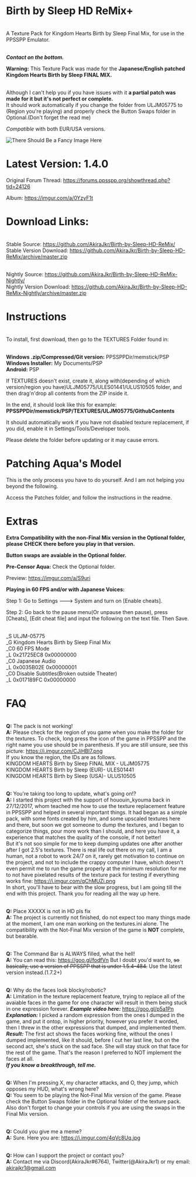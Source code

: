 # Birth by Sleep HD ReMix+
<br>A Texture Pack for Kingdom Hearts Birth by Sleep Final Mix, for use in the PPSSPP Emulator.

<br><b><i>Contact on the bottom.</i></b>

<b>Warning:</b>
This Texture Pack was made for the <b>Japanese/English patched Kingdom Hearts Birth by Sleep FINAL MIX.</b>

<br>Although I can't help you if you have issues with it <b>a partial patch was made for it but it's not perfect or complete.</b> 
<br>It should work automatically if you change the folder from ULJM05775 to (Region you're playing) and properly check the Button Swaps folder in Optional.(Don't forget the read me)

<i>Compatible</i> with both EUR/USA versions.

![There Should Be a Fancy Image Here](https://cdn.discordapp.com/attachments/389162671175630861/514340886386311188/unknown.png)

# Latest Version: 1.4.0

Original Forum Thread: https://forums.ppsspp.org/showthread.php?tid=24126

Album: https://imgur.com/a/0YzyF1t

# Download Links:

<br>Stable Source: https://github.com/AkiraJkr/Birth-by-Sleep-HD-ReMix/
<br>Stable Version Download: https://github.com/AkiraJkr/Birth-by-Sleep-HD-ReMix/archive/master.zip

<br>Nightly Source: https://github.com/AkiraJkr/Birth-by-Sleep-HD-ReMix-Nightly/
<br>Nightly Version Download:  https://github.com/AkiraJkr/Birth-by-Sleep-HD-ReMix-Nightly/archive/master.zip

# Instructions

<br>To install, first download, then go to the TEXTURES Folder found in:

<br><b>Windows .zip/Compressed/Git version:</b> PPSSPPDir/memstick/PSP
<br><b>Windows Installer:</b> My Documents/PSP
<br><b>Android:</b> PSP

If TEXTURES doesn't exist, create it, along with(depending of which version/region you have)ULJM05775/ULES01441/ULUS10505 folder, and then drag'n'drop all contents from the ZIP inside it.

In the end, it should look like this for example: **PPSSPPDir/memstick/PSP/TEXTURES/ULJM05775/GithubContents**

It should automatically work if you have not disabled texture replacement, if you did, enable it in Settings/Tools/Developer tools.

Please delete the folder before updating or it may cause errors.

# Patching Aqua's Model

This is the only process you have to do yourself. And I am not helping you beyond the following.

Access the Patches folder, and follow the instructions in the readme.

# Extras

<b>Extra Compatibility with the non-Final Mix version in the Optional folder, please CHECK there before you play in that version.</b>

<b>Button swaps are avaiable in the Optional folder.</b>

<b>Pre-Censor Aqua:</b> Check the Optional folder.

Preview: https://imgur.com/a/S9uri



<b>Playing in 60 FPS and/or with Japanese Voices:</b>

Step 1: Go to Settings ---> System and turn on [Enable cheats].

Step 2: Go back to the pause menu(Or unpause then pause), press [Cheats], [Edit cheat file] and input the following on the text file. Then Save.

<br>_S ULJM-05775
<br>_G Kingdom Hearts Birth by Sleep Final Mix
<br>_C0 60 FPS Mode
<br>_L 0x21725EC8 0x00000000
<br>_C0 Japanese Audio
<br>_L 0x0035B02E 0x00000001
<br>_C0 Disable Subtitles(Broken outside Theater)
<br>_L 0x017189FC 0x00000000

# FAQ
<br><b>Q:</b> The pack is not working!
<br><b>A:</b> Please check for the region of you game when you make the folder for the textures. To check, long press the icon of the game in PPSSPP and the right name you use should be in parenthesis. If you are still unsure, see this picture: https://i.imgur.com/CJiHBl7.png
<br>If you know the region, the IDs are as follows.
<br>KINGDOM HEARTS Birth by Sleep FINAL MIX - ULJM05775
<br>KINGDOM HEARTS Birth by Sleep (EUR)- ULES01441
<br>KINGDOM HEARTS Birth by Sleep (USA)- ULUS10505

<br><b>Q:</b> You're taking too long to update, what's going on!?
<br><b>A:</b> I started this project with the support of hououin_kyouma back in 27/12/2017, whom teached me how to use the texture replacement feature in PPSSPP and helped in several important things. It had began as a simple pack, with some fonts created by him, and some upscaled textures here and there, but soon we got someone to dump the textures, and I began to categorize things, pour more work than I should, and here you have it, a experience that matches the quality of the console, if not better!
<br>But it's not soo simple for me to keep dumping updates one after another after I got 2.5's textures. There is real life out there on my call, I am a human, not a robot to work 24/7 on it, rarely get motivation to continue on the project, and not to include the crappy computer I have, which doesn't even permit me to run the game properly at the minimum resolution for me to not have pixelated results of the texture pack for testing if everything works fine: https://i.imgur.com/qChMUZi.png
<br>In short, you'll have to bear with the slow progress, but I am going till the end with this project. Thank you for reading all the way up here.

<br><b>Q:</b> Place XXXXX is not in HD pls fix
<br><b>A:</b> The project is currently not finished, do not expect too many things made at the moment, I am one man working on the textures.ini alone. The compatibility with the Not-Final Mix version of the game is **NOT** complete, but bearable.

<br><b>Q:</b> The Command Bar is ALWAYS filled, what the hell!
<br><b>A:</b> You can read this: https://goo.gl/fodfVn But I doubt you'd want to, <s>so basically, use a version of PPSSPP that is under 1.5.4-484.</s> Use the latest version instead.(1.7.2+)

<br><b>Q:</b> Why do the faces look blocky/robotic?
<br><b>A:</b> Limitation in the texture replacement feature, trying to replace all of the avaiable faces in the game for one character will result in them being stuck in one expression forever. <b><i>Example video here:</b></i> https://goo.gl/p5a1Pn
<br><b><i>Explanation:</b></i> I picked a random expression from the ones I dumped in the game, and put it ontop, in higher priority, however you prefer it worded, then I threw in the other expressions that dumped, and implemented them.
<br><b><i>Result:</b></i> The first act shows the faces working fine, without the ones I dumped implemented, like it should, before I cut her last line, but on the second act, she's stuck on the sad face. She will stay stuck on that face for the rest of the game. That's the reason I preferred to NOT implement the faces at all.
<br><b><i>If you know a breakthrough, tell me.</b></i>

<br><b>Q:</b> When I'm pressing X, my character attacks, and O, they jump, which opposes my HUD, what's wrong here?
<br><b>Q:</b> You seem to be playing the Not-Final Mix version of the game. Please check the Button Swaps folder in the Optional folder of the texture pack. Also don't forget to change your controls if you are using the swaps in the Final Mix version.

<br><b>Q:</b> Could you give me a meme?
<br><b>A:</b> Sure. Here you are: https://i.imgur.com/4qVc8Uq.jpg



<br><b>Q:</b> How can I support the project or contact you?
<br><b>A:</b> Contact me via Discord(AkiraJkr#6764), Twitter(@AkiraJkr1) or my email: akirajkr1@gmail.com
